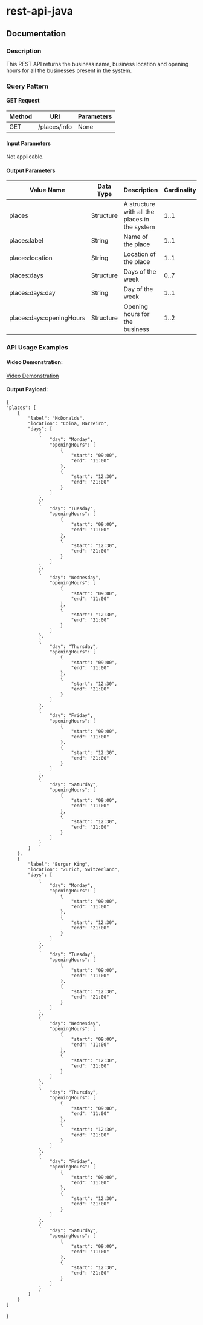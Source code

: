 # rest-api-java

## Documentation

### Description

This REST API returns the business name, business location and opening hours for all the businesses present in the system.

### Query Pattern

#### GET Request
| Method      | URI | Parameters |
| ----------- | ----------- | ----------- |
| GET      | /places/info       | None     |

#### Input Parameters

Not applicable.

#### Output Parameters

| Value Name      | Data Type | Description | Cardinality |
| ----------- | ----------- | ----------- | ----------- |
| places      | Structure       | A structure with all the places in the system  | 1..1 |
| places:label | String | Name of the place | 1..1 |
| places:location | String | Location of the place | 1..1 | 
| places:days | Structure | Days of the week | 0..7 |
| places:days:day | String | Day of the week | 1..1 |
| places:days:openingHours | Structure | Opening hours for the business | 1..2 |



### API Usage Examples

#### Video Demonstration:

[Video Demonstration](https://youtu.be/QfOeuyxb9Nw)

#### Output Payload:

    {
    "places": [
        {
            "label": "McDonalds",
            "location": "Coina, Barreiro",
            "days": [
                {
                    "day": "Monday",
                    "openingHours": [
                        {
                            "start": "09:00",
                            "end": "11:00"
                        },
                        {
                            "start": "12:30",
                            "end": "21:00"
                        }
                    ]
                },
                {
                    "day": "Tuesday",
                    "openingHours": [
                        {
                            "start": "09:00",
                            "end": "11:00"
                        },
                        {
                            "start": "12:30",
                            "end": "21:00"
                        }
                    ]
                },
                {
                    "day": "Wednesday",
                    "openingHours": [
                        {
                            "start": "09:00",
                            "end": "11:00"
                        },
                        {
                            "start": "12:30",
                            "end": "21:00"
                        }
                    ]
                },
                {
                    "day": "Thursday",
                    "openingHours": [
                        {
                            "start": "09:00",
                            "end": "11:00"
                        },
                        {
                            "start": "12:30",
                            "end": "21:00"
                        }
                    ]
                },
                {
                    "day": "Friday",
                    "openingHours": [
                        {
                            "start": "09:00",
                            "end": "11:00"
                        },
                        {
                            "start": "12:30",
                            "end": "21:00"
                        }
                    ]
                },
                {
                    "day": "Saturday",
                    "openingHours": [
                        {
                            "start": "09:00",
                            "end": "11:00"
                        },
                        {
                            "start": "12:30",
                            "end": "21:00"
                        }
                    ]
                }
            ]
        },
        {
            "label": "Burger King",
            "location": "Zurich, Switzerland",
            "days": [
                {
                    "day": "Monday",
                    "openingHours": [
                        {
                            "start": "09:00",
                            "end": "11:00"
                        },
                        {
                            "start": "12:30",
                            "end": "21:00"
                        }
                    ]
                },
                {
                    "day": "Tuesday",
                    "openingHours": [
                        {
                            "start": "09:00",
                            "end": "11:00"
                        },
                        {
                            "start": "12:30",
                            "end": "21:00"
                        }
                    ]
                },
                {
                    "day": "Wednesday",
                    "openingHours": [
                        {
                            "start": "09:00",
                            "end": "11:00"
                        },
                        {
                            "start": "12:30",
                            "end": "21:00"
                        }
                    ]
                },
                {
                    "day": "Thursday",
                    "openingHours": [
                        {
                            "start": "09:00",
                            "end": "11:00"
                        },
                        {
                            "start": "12:30",
                            "end": "21:00"
                        }
                    ]
                },
                {
                    "day": "Friday",
                    "openingHours": [
                        {
                            "start": "09:00",
                            "end": "11:00"
                        },
                        {
                            "start": "12:30",
                            "end": "21:00"
                        }
                    ]
                },
                {
                    "day": "Saturday",
                    "openingHours": [
                        {
                            "start": "09:00",
                            "end": "11:00"
                        },
                        {
                            "start": "12:30",
                            "end": "21:00"
                        }
                    ]
                }
            ]
        }
    ]
}
